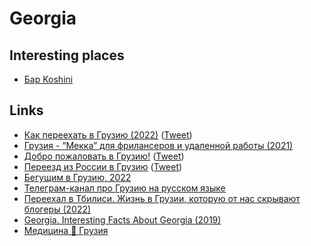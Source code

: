# Georgia

## Interesting places

- [Бар Koshini](https://twitter.com/KoshiniBar)

## Links

- [Как переехать в Грузию (2022)](https://t.me/rbordunov/2141) ([Tweet](https://twitter.com/RomaBordunoff/status/1497496916652871680))
- [Грузия - “Мекка” для фрилансеров и удаленной работы (2021)](https://internationalwealth.info/working-abroad/tbilisi-v-top-3-luchshih-gorodov-dlja-udalennoj-raboty/)
- [Добро пожаловать в Грузию!](https://ingakudracheva.notion.site/bbfdfe4eb1f64ecd97286dc5b0363431) ([Tweet](https://twitter.com/Inga_Kudracheva/status/1498323390121324544))
- [Переезд из России в Грузию](https://russiansingeorgia.me/) ([Tweet](https://twitter.com/vasya_ryba/status/1497759100783976451))
- [Бегущим в Грузию, 2022](https://artemzin.com/blog/georgia-runner-2022-net-voine/)
- [Телеграм-канал про Грузию на русском языке](https://t.me/nlevshitstelegram)
- [Переехал в Тбилиси. Жизнь в Грузии, которую от нас скрывают блогеры (2022)](https://www.youtube.com/watch?v=CbCRgqOheDQ)
- [Georgia. Interesting Facts About Georgia (2019)](https://www.youtube.com/watch?v=2t6gVLNCm44)
- [Медицина 💊 Грузия](https://t.me/health_ge)
